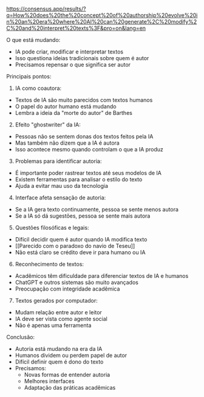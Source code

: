 https://consensus.app/results/?q=How%20does%20the%20concept%20of%20authorship%20evolve%20in%20an%20era%20where%20AI%20can%20generate%2C%20modify%2C%20and%20interpret%20texts%3F&pro=on&lang=en


O que está mudando:
- IA pode criar, modificar e interpretar textos
- Isso questiona ideias tradicionais sobre quem é autor
- Precisamos repensar o que significa ser autor

Principais pontos:

1. IA como coautora:
- Textos de IA são muito parecidos com textos humanos
- O papel do autor humano está mudando
- Lembra a ideia da "morte do autor" de Barthes

2. Efeito "ghostwriter" da IA:
- Pessoas não se sentem donas dos textos feitos pela IA
- Mas também não dizem que a IA é autora
- Isso acontece mesmo quando controlam o que a IA produz

3. Problemas para identificar autoria:
- É importante poder rastrear textos até seus modelos de IA
- Existem ferramentas para analisar o estilo do texto
- Ajuda a evitar mau uso da tecnologia

4. Interface afeta sensação de autoria:
- Se a IA gera texto continuamente, pessoa se sente menos autora
- Se a IA só dá sugestões, pessoa se sente mais autora

5. Questões filosóficas e legais:
- Difícil decidir quem é autor quando IA modifica texto
- [[Parecido com o paradoxo do navio de Teseu]]
- Não está claro se crédito deve ir para humano ou IA

6. Reconhecimento de textos:
- Acadêmicos têm dificuldade para diferenciar textos de IA e humanos
- ChatGPT e outros sistemas são muito avançados
- Preocupação com integridade acadêmica

7. Textos gerados por computador:
- Mudam relação entre autor e leitor
- IA deve ser vista como agente social
- Não é apenas uma ferramenta

Conclusão:
- Autoria está mudando na era da IA
- Humanos dividem ou perdem papel de autor
- Difícil definir quem é dono do texto
- Precisamos:
  - Novas formas de entender autoria
  - Melhores interfaces
  - Adaptação das práticas acadêmicas